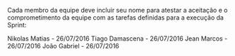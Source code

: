 Cada membro da equipe deve incluir seu nome para atestar a aceitação e o comprometimento da equipe com as tarefas definidas para a execução da Sprint:

Nikolas Matias - 26/07/2016
Tiago Damascena - 26/07/2016
Jean Marcos - 26/07/2016
João Gabriel - 26/07/2016
